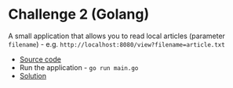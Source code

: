 # Challenge 2 (Golang)

A small application that allows you to read local articles (parameter `filename`) - e.g. `http://localhost:8080/view?filename=article.txt`

- [Source code](main.go)
- Run the application - `go run main.go`
- [Solution](solution.md)
